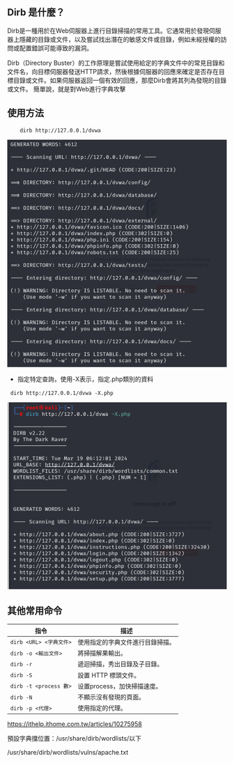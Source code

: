 ## Dirb 是什麼？

Dirb是一種用於在Web伺服器上進行目錄掃描的常用工具。它通常用於發現伺服器上隱藏的目錄或文件，以及嘗試找出潛在的敏感文件或目錄，例如未經授權的訪問或配置錯誤可能導致的漏洞。

Dirb（Directory Buster）的工作原理是嘗試使用給定的字典文件中的常見目錄和文件名，向目標伺服器發送HTTP請求，然後根據伺服器的回應來確定是否存在目標目錄或文件。如果伺服器返回一個有效的回應，那麼Dirb會將其列為發現的目錄或文件。
簡單說，就是對Web進行字典攻擊


## 使用方法

```
    dirb http://127.0.0.1/dvwa
```
![alt text](image.png)

* 指定特定查詢，使用-X表示，指定.php類別的資料
```
 dirb http://127.0.0.1/dvwa -X.php
```

![alt text](image-2.png)

## 其他常用命令

| 指令                     | 描述                                         |
| ------------------------ | -------------------------------------------- |
| `dirb <URL> <字典文件>` | 使用指定的字典文件進行目錄掃描。              |
| `dirb -o <輸出文件>`     | 將掃描解果輸出。                 |
| `dirb -r`                | 遞迴掃描，秀出目錄及子目錄。           |
| `dirb -S`                | 設置 HTTP 標頭文件。                           |
| `dirb -t <process 數>`       | 设置process，加快掃描速度。                   |
| `dirb -N`                | 不顯示沒有發現的頁面。                       |
| `dirb -p <代理>`         | 使用指定的代理。                             |

https://ithelp.ithome.com.tw/articles/10275958


預設字典擋位置：/usr/share/dirb/wordlists/以下

/usr/share/dirb/wordlists/vulns/apache.txt
